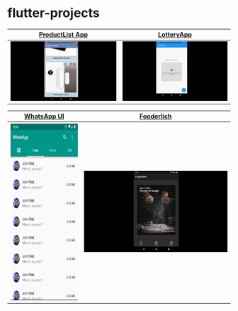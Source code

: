 # flutter-projects


 | [ProductList App](https://github.com/dckakon/flutter-projects/tree/master/product-list) | [LotteryApp](https://github.com/dckakon/flutter-projects/tree/master/lottery_app)
|--|--|
<img src="https://github.com/dckakon/flutter-projects/blob/master/screenshots/productlist.gif"  alt="Screenshot"/> | <img src="https://github.com/dckakon/flutter-projects/blob/master/screenshots/lotteryapp.gif"  alt="Screenshot"/> 


| [WhatsApp UI](https://github.com/dckakon/flutter-projects/tree/master/whatsapp_ui) | [Fooderlich](https://github.com/dckakon/flutter-projects/tree/master/fooderlich)
|--|--|
<img src="https://github.com/dckakon/flutter-projects/blob/master/screenshots/whatsapp.png" height=400 alt="Screenshot"/> | <img src="https://github.com/dckakon/flutter-projects/blob/master/screenshots/fooderlich.gif"  alt="Screenshot"/> | 

